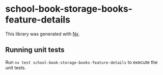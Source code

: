 # school-book-storage-books-feature-details

This library was generated with [Nx](https://nx.dev).

## Running unit tests

Run `nx test school-book-storage-books-feature-details` to execute the unit tests.
